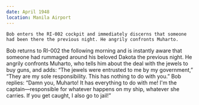 ```yaml
---
date: April 1948
location: Manila Airport
---
```


```treatment
Bob enters the RI-002 cockpit and immediately discerns that someone had been there the previous night. He angrily confronts Muharto. 
```

Bob returns to RI-002 the following morning and is instantly aware that someone had rummaged around his beloved Dakota the previous night. He angrily confronts Muharto, who tells him about the deal with the jewels to buy guns, and adds: “The jewels were entrusted to me by my government,”  “They are my sole responsibility. This has nothing to do with you.”
Bob replies: “Damn you, Muharto! It has everything to do with me! I'm the captain—responsible for whatever happens on my ship, whatever she carries. If you get caught, I also go to jail!”